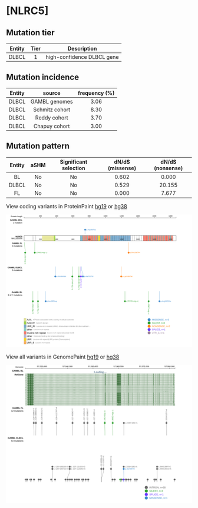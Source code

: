 # [NLRC5]

## Mutation tier

|Entity|Tier|Description               |
|:------:|:----:|--------------------------|
|DLBCL |1   |high-confidence DLBCL gene|
## Mutation incidence

|Entity|source        |frequency (%)|
|:------:|:--------------:|:-------------:|
|DLBCL |GAMBL genomes |3.06         |
|DLBCL |Schmitz cohort|8.30         |
|DLBCL |Reddy cohort  |3.70         |
|DLBCL |Chapuy cohort |3.00         |

## Mutation pattern

|Entity|aSHM|Significant selection|dN/dS (missense)|dN/dS (nonsense)|
|:------:|:----:|:---------------------:|:----------------:|:----------------:|
|BL    |No  |No                   |0.602           | 0.000          |
|DLBCL |No  |No                   |0.529           |20.155          |
|FL    |No  |No                   |0.000           | 7.677          |




View coding variants in ProteinPaint [hg19](https://www.bcgsc.ca/downloads/morinlab/GAMBL/test/genes/NLRC5_protein.html)  or [hg38](https://www.bcgsc.ca/downloads/morinlab/GAMBL/test/genes/NLRC5_protein_hg38.html)

![image](images/proteinpaint/NLRC5_NM_032206.svg)

View all variants in GenomePaint [hg19](https://www.bcgsc.ca/downloads/morinlab/GAMBL/test/genes/NLRC5.html)  or [hg38](https://www.bcgsc.ca/downloads/morinlab/GAMBL/test/genes/NLRC5_hg38.html)

![image](images/proteinpaint/NLRC5.svg)
